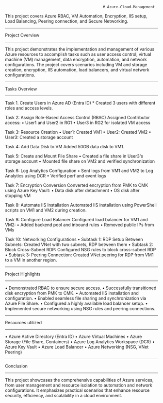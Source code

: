                                                  # Azure-Cloud-Management
This project covers Azure RBAC, VM Automation, Encryption, IIS setup, Load Balancing, Peering connection, and Secure Networking.
____________________________________________________________________________________________________________________________

Project Overview
____________________________________________________________________________________________________________________________

This project demonstrates the implementation and management of various Azure resources to accomplish tasks such as user access control, virtual machine (VM) management, data encryption, automation, and network configurations. The project covers scenarios including VM and storage creation, encryption, IIS automation, load balancers, and virtual network configurations.

____________________________________________________________________________________________________________________________

Tasks Overview
____________________________________________________________________________________________________________________________

   Task 1. Create Users in Azure AD (Entra ID)
        * Created 3 users with different roles and access levels.

   Task 2: Assign Role-Based Access Control (RBAC)
Assigned Contributor access:
•	User1 and User2 in RG1
•	User3 in RG2 for isolated VM access

Task 3: Resource Creation
•	User1: Created VM1
•	User2: Created VM2
•	User3: Created a storage account

Task 4: Add Data Disk to VM
Added 50GB data disk to VM1.

Task 5: Create and Mount File Share
•	Created a file share in User3's storage account
•	Mounted file share on VM2 and verified synchronization

Task 6: Log Analytics Configuration
•	Sent logs from VM1 and VM2 to Log Analytics using DCR
•	Verified perf and event logs

Task 7: Encryption Conversion
Converted encryption from PMK to CMK using Azure Key Vault:
•	Data disk after detachment
•	OS disk after stopping VM

Task 8: Automate IIS Installation
Automated IIS installation using PowerShell scripts on VM1 and VM2 during creation.

Task 9: Configure Load Balancer
Configured load balancer for VM1 and VM2:
•	Added backend pool and inbound rules
•	Removed public IPs from VMs

Task 10: Networking Configurations
•	Subtask 1: RDP Setup Between Subnets: Created VNet with two subnets, RDP between them
•	Subtask 2: Block Cross-Subnet RDP: Configured NSG rules to block cross-subnet RDP
•	Subtask 3: Peering Connection: Created VNet peering for RDP from VM1 to a VM in another region.

____________________________________________________________________________________________________________________________

Project Highlights
____________________________________________________________________________________________________________________________

•	Demonstrated RBAC to ensure secure access.
•	Successfully transitioned disk encryption from PMK to CMK.
•	Automated IIS installation and configuration.
•	Enabled seamless file sharing and synchronization via Azure File Share.
•	Configured a highly available load balancer setup.
•	Implemented secure networking using NSG rules and peering connections.
____________________________________________________________________________________________________________________________

Resources utilized
____________________________________________________________________________________________________________________________

•	Azure Active Directory (Entra ID)
•	Azure Virtual Machines
•	Azure Storage (File Share, Containers)
•	Azure Log Analytics Workspace (DCR)
•	Azure Key Vault
•	Azure Load Balancer
•	Azure Networking (NSG, VNet Peering)
____________________________________________________________________________________________________________________________

Conclusion
____________________________________________________________________________________________________________________________

This project showcases the comprehensive capabilities of Azure services, from user management and resource isolation to automation and network configurations. It emphasizes practical scenarios that enhance resource security, efficiency, and scalability in a cloud environment.

